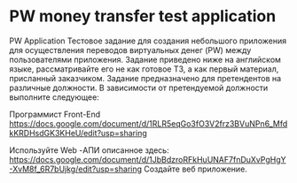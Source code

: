 # PW money transfer test application

PW Application
Тестовое задание для создания небольшого приложения для осуществления переводов виртуальных денег (PW) между пользователями приложения. 
Задание приведено ниже на английском языке, рассматривайте его не как готовое ТЗ, а как первый материал, присланный заказчиком.
Задание предназначено для претендентов на различные должности. В зависимости от претендуемой должности выполните следующее:

Программист Front-End
https://docs.google.com/document/d/1RLR5eqGo3fO3V2frz3BVuNPn6_MfdkKRDHsdGK3KHeU/edit?usp=sharing

Используйте Web -АПИ описанное здесь: 
https://docs.google.com/document/d/1JbBdzroRFkHuUNAF7fnDuXvPgHgY-XvM8f_6R7bUjkg/edit?usp=sharing
Создайте веб приложение.